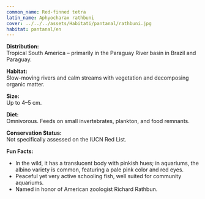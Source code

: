 ```yaml
---
common_name: Red-finned tetra
latin_name: Aphyocharax rathbuni
cover: ../../../assets/Habitati/pantanal/rathbuni.jpg
habitat: pantanal/en
---
```

**Distribution:**  
Tropical South America – primarily in the Paraguay River basin in Brazil and Paraguay.

**Habitat:**  
Slow-moving rivers and calm streams with vegetation and decomposing organic matter.

**Size:**  
Up to 4–5 cm.

**Diet:**  
Omnivorous. Feeds on small invertebrates, plankton, and food remnants.

**Conservation Status:**  
Not specifically assessed on the IUCN Red List.

**Fun Facts:**  
- In the wild, it has a translucent body with pinkish hues; in aquariums, the albino variety is common, featuring a pale pink color and red eyes.  
- Peaceful yet very active schooling fish, well suited for community aquariums.  
- Named in honor of American zoologist Richard Rathbun.
